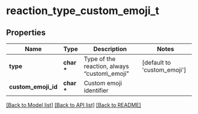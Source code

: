 # reaction_type_custom_emoji_t

## Properties
Name | Type | Description | Notes
------------ | ------------- | ------------- | -------------
**type** | **char \*** | Type of the reaction, always “custom\\_emoji” | [default to 'custom_emoji']
**custom_emoji_id** | **char \*** | Custom emoji identifier | 

[[Back to Model list]](../README.md#documentation-for-models) [[Back to API list]](../README.md#documentation-for-api-endpoints) [[Back to README]](../README.md)



